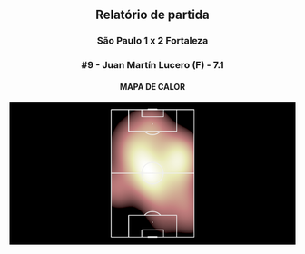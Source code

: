 <h2 style="text-align: center;">Relatório de partida</h3>

<h3 style="text-align: center;">São Paulo 1 x 2 Fortaleza</h3>

<h3 style="text-align: center;">#9 - Juan Martín Lucero (F) - 7.1</h3>

<h4 style="text-align: center;">MAPA DE CALOR</h3>
<img src=heatmaps/11067347_359024.png>